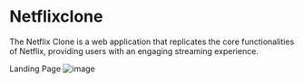 # Netflixclone
The Netflix Clone is a web application that replicates the core functionalities of Netflix, providing users with an engaging streaming experience.

Landing Page
![image]()
